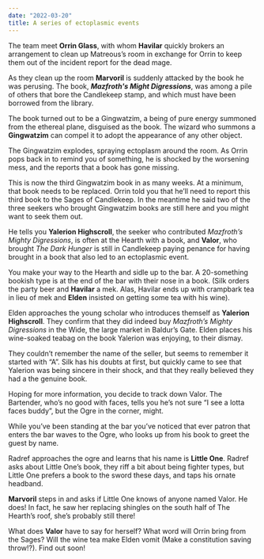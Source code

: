 ```yaml
---
date: "2022-03-20"
title: A series of ectoplasmic events
---
```

The team meet **Orrin Glass**, with whom **Havilar** quickly brokers an arrangement to clean up Matreous’s room in exchange for Orrin to keep them out of the incident report for the dead mage. 

As they clean up the room **Marvoril** is suddenly attacked by the book he was perusing. The book, ***Mazfroth's Might Digressions***, was among a pile of others that bore the Candlekeep stamp, and which must have been borrowed from the library. 

The book turned out to be a Gingwatzim, a being of pure energy summoned from the ethereal plane, disguised as the book. The wizard who summons a **Gingwatzim** can compel it to adopt the appearance of any other object. 

The Gingwatzim explodes, spraying ectoplasm around the room. As Orrin pops back in to remind you of something, he is shocked by the worsening mess, and the reports that a book has gone missing. 

This is now the third Gingwatzim book in as many weeks. At a minimum, that book needs to be replaced. Orrin told you that he’ll need to report this third book to the Sages of Candlekeep. In the meantime he said two of the three seekers who brought Gingwatzim books are still here and you might want to seek them out.

He tells you **Yalerion Highscroll**, the seeker who contributed *Mazfroth’s Mighty Digressions*, is often at the Hearth with a book, and **Valor**, who brought *The Dark Hunger* is still in Candlekeep paying penance for having brought in a book that also led to an ectoplasmic event.

You make your way to the Hearth and sidle up to the bar. A 20-something bookish type is at the end of the bar with their nose in a book. (Silk orders the party beer and **Havilar** a mek. Alas, Havilar ends up with crampbark tea in lieu of mek and **Elden** insisted on getting some tea with his wine). 

Elden approaches the young scholar who introduces themself as **Yalerion Highscroll**. They confirm that they did indeed buy *Mazfroth’s Mighty Digressions*  in the Wide, the large market in Baldur’s Gate. Elden places his wine-soaked teabag on the book Yalerion was enjoying, to their dismay. 

They couldn’t remember the name of the seller, but seems to remember it started with “A”. Silk has his doubts at first, but quickly came to see that Yalerion was being sincere in their shock, and that they really believed they had a the genuine book. 

Hoping for more information, you decide to track down Valor. The Bartender, who’s no good with faces, tells you he’s not sure “I see a lotta faces buddy”, but the Ogre in the corner, might. 

While you’ve been standing at the bar you’ve noticed that ever patron that enters the bar waves to the Ogre, who looks up from his book to greet the guest by name.

Radref approaches the ogre and learns that his name is **Little One**. Radref asks about Little One’s book, they riff a bit about being fighter types, but Little One prefers a book to the sword these days, and taps his ornate headband. 

**Marvoril** steps in and asks if Little One knows of anyone named Valor. He does! In fact, he saw her replacing shingles on the south half of The Hearth’s roof, she’s probably still there!

What does **Valor** have to say for herself? What word will Orrin bring from the Sages? Will the wine tea make Elden vomit (Make a constitution saving throw!?). Find out soon!